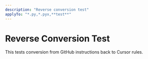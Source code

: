 ```yaml
---
description: "Reverse conversion test"
applyTo: "*.py,*.pyx,**test**"
---
```


# Reverse Conversion Test

This tests conversion from GitHub instructions back to Cursor rules.

